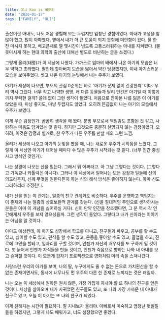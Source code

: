 ```yaml
---
title: Oli Koo is HERE
date: "2020-01-17"
tags: ["FAMILY", "OLI"]
---
```


출산이란 아내도, 나도 처음 경험해 보는 두렵지만 엄청난 경험이었다. 아내가 고생을 참 많이 했고, 많이 아파했다. 옆에서 내가 더 큰 도움이 되지 못함에 미안함이 컸다. 물 한잔 마시지 못하고, 배고픈채로 열 몇시간이 넘도록 고통스러워하는 아내를 지켜봤다. (물 못마시게 하는 현대 의학의 출산에 대해선 별도로 비난하는 글을 쓰겠다.)

그렇게 올리(태명)가 이 세상에 나왔다. 가까스로 엄마의 배에서 나온 아기의 모습은 너무 약하고 초라했다. 딸인데 할아버지 모습을 닮아서 약간 당황했지만, 이내 아기스러운 모습을 보여주었다. 씻고 나온 아기의 눈빛에서 나는 우주가 보였다.

아기가 세상에 나오면, 부모의 관심 0순위는 바로 '아기가 문제 없이 건강한지' 이다. 우리 역시 그랬다. 너무 작고 나약한 생명. 왜 다른 동물들과 달리 인간은 아기일 때 이렇게까지 무력한 걸까? 쓸데 없이 그런 생각이 들었다. 처음으로 안아본 나를 닮은 이 아기를 앉았을 때, 마냥 좋지도, 마냥 두렵지도 않았다. 오히려 뜬급없이 나는 아기의 모습에서 우주가 보였다.

이게 무슨 감정인가. 곰곰히 생각을 해 봤다. 분명 부모로서 책임감도 포함된 것 같고, 사랑하는 마음도 담겨있는 것 같다. 하지만 그것으론 충분히 설명되지 않는 감정이었다. 오히려, 이것은 감정과 별개로, 한 우주가 다른 우주를 만날 때의 그런 느낌.

올리가 세상에 나오고 아기의 눈빛을 봤을 때, 나는 새로운 우주가 시작됨을 느꼈다. 그렇게 이 세상엔 아기가 태어날 때마다 수 많은 우주가 시작되는 것 같다. (너무 인간 중심 사고 방식인 것인가).

나는 성경에 나오는 신을 믿는다. 그래서 뭐 어쩌라고. 아 그냥 그렇다는 것이다. (그렇다고 기독교나 카톨릭은 아니다). 그러나 이 세상에서 일어나는 모든 감정과 일들에 신의 의도라든지, 신께 무엇을 원한다든지 하는 식의 해석 방식은 좋아하지 않는다. 아마 신도 그러하리라 추정한다.

내가 신을 믿는 이 관계는, 일종의 친구 관계와도 비슷하다. 우주를 운영하고 책임지는 이 존재와 나는 일종의 상호보완적 관계를 갖는다. (신을 절대적인 주인으로 생각하시는 분들은 아마 이 개념을 싫어하실 거다). 신이 만약 인간을 창조했다면, 그 분 역시 각 인간에게서 우주를 보지 않으셨을까. 그런 생각이 들었다. 그렇다고 내가 신이라는 이야기는 아님을 알 것이다.

아마도 예상컨데, 이 아기도 성장해서 학교를 다니고, 친구들과 싸우고, 공부를 할 수도 있고, 싫어할 수도 있고, 편식을 할 수도 있고, 운동을 좋아할 수도 있고, 졸업을 하고, 진로에 고민을 할테고, 일자리를 구할 것이며, 언젠가 자신의 배우자를 또 구하게 될 것이다. 또 늙어서 언젠가 자식들을 만들 것이고, 언젠가 죽음으로 향하는 나와 내 아내를 보고 슬퍼할 것이다. 이 모든게 갑자기 프로젝션으로 영화처럼 머리 속을 스쳐나갔다.

사랑스런 우리의 아기를 보며, 나의 딸, 누구에게도 줄 수 없는 돈으로 가치환산을 할 수 없는 존재이면서도, 동시에 너무나도 먼 우주의 다른 한 존재로 느껴지는 것은 왜일까.

나는 오늘 이 세상에서 원하든 원치 않든, 가장 가깝게 지내야 할 또 하나의 친구를 얻은 것이다. 세상을 살아오며 내가 사귀었던 친구들도 있고, 또 나와 가장 가까운 내 아내가 친구로 있고, 오늘 이 아기는 또 나의 친구가 되었다.

이제 친해지는 시간이 필요하다. 잘 지내보자 올리야. 아빠로서 미숙하고 엄청난 헛발질들을 하겠지만, 그렇게 나도 배워가고, 너도 성장했으면 좋겠다.

